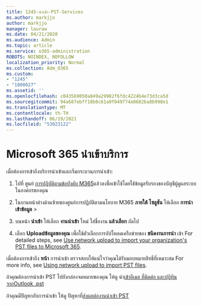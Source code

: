 ```yaml
---
title: 1245-นําเข้า-PST-Services
ms.author: markjjo
author: markjjo
manager: lauraw
ms.date: 04/21/2020
ms.audience: Admin
ms.topic: article
ms.service: o365-administration
ROBOTS: NOINDEX, NOFOLLOW
localization_priority: Normal
ms.collection: Adm_O365
ms.custom:
- "1245"
- "1800027"
ms.assetid: ''
ms.openlocfilehash: c043569050a849a29982f6fdc4224b4e73d3ca5d
ms.sourcegitcommit: 94a687ebff18b0c61a9f049774a0682ba8b998e1
ms.translationtype: MT
ms.contentlocale: th-TH
ms.lasthandoff: 06/19/2021
ms.locfileid: "53023122"
---
```

# <a name="microsoft-365-import-service"></a>Microsoft 365 นําเข้าบริการ

เมื่อต้องการเข้าถึงบริการนําเข้าและเริ่มกระบวนการนําเข้า:

1. ไปที่ ศูนย์ [การปฏิบัติตามข้อบังคับ M365](https://compliance.microsoft.com/)แล้วลงชื่อเข้าใช้โดยใช้ข้อมูลรับรองของบัญชีผู้ดูแลระบบในองค์กรของคุณ

1. ในบานหน้าต่างด้านซ้ายของศูนย์การปฏิบัติตามนโยบาย M365 **ภายใต้ โซลูชัน** ให้เลือก **การนําเข้าข้อมูล**  >  

1. บนหน้า **นําเข้า** ให้เลือก **งานนําเข้า** ใหม่ ใส่ชื่องาน **แล้วเลือก** ถัดไป

1. เลือก **Uploadข้อมูลของคุณ** เพื่อใช้ตัวเลือกการอัปโหลดเครือข่ายของ **ชนิดงานการนํา** เข้า For detailed steps, see [Use network upload to import your organization's PST files to Microsoft 365](/compliance/use-network-upload-to-import-pst-files).

เมื่อต้องการเข้าถึง **หน้า** การนําเข้า ตรวจสอบให้แน่ใจว่าคุณได้รับมอบหมายสิทธิ์ที่เหมาะสม For more info, see [Using network upload to import PST files](/microsoft-365/compliance/importing-pst-files-to-office-365#using-network-upload-to-import-pst-files).

ถ้าคุณต้องการนําเข้า PST ไปยังกล่องจดหมายของคุณ ให้ดู นํา[เข้าอีเมล ที่ติดต่อ และปฏิทินจากOutlook .pst](https://support.office.com/article/import-email-contacts-and-calendar-from-an-outlook-pst-file-431a8e9a-f99f-4d5f-ae48-ded54b3440ac)

ถ้าคุณมีปัญหากับการนําเข้า ให้ดู ปัญหาที่[ส่งผลต่องานนําเข้า PST](/office365/troubleshoot/pst-import-service/issues-with-pst-import-job)

